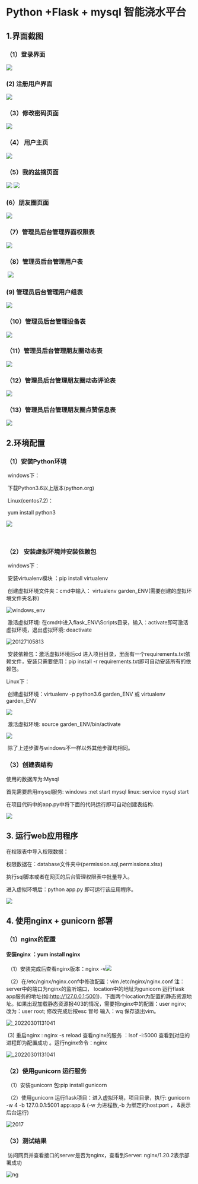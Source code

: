 # Python +Flask + mysql 智能浇水平台

## 1.界面截图

### （1）登录界面

![](./img/login.png)

###   (2) 注册用户界面

![](./img/register.png)

### （3）修改密码页面

![](./img/update_passw.png)

### （4） 用户主页

![](./img/home.png)

### （5）我的盆摘页面

![](./img/my_plant01.png)
![](./img/my_plant02.png)



### (6）朋友圈页面

![](./img/my_friends.png)



### （7）管理员后台管理界面权限表

![](./img/mgr_permission.png)



### 	（8）管理员后台管理用户表

​			![](./img/mgr_user.png)

###       (9) 管理员后台管理用户组表

![](./img/mgr_usergroup.png)

### （10）管理员后台管理设备表

![](./img/mgr_device.png)

### （11）管理员后台管理朋友圈动态表

![](./img/mgr_friendinfo.png)

### （12）管理员后台管理朋友圈动态评论表

![](./img/mgr_friendcomments.png)

### （13）管理员后台管理朋友圈点赞信息表

![](./img/mgr_friendlikes.png)



## 2.环境配置



### （1）安装Python环境

​	windows下：

​			下载Python3.6以上版本(python.org)

​	Linux(centos7.2)：

​			yum install python3

![](./img/py3.png)

​	

### （2） 安装虚拟环境并安装依赖包

​	windows下：

​			安装virtualenv模块 ：pip install virtualenv

​			创建虚拟环境文件夹：cmd中输入： virtualenv garden_ENV(需要创建的虚拟环境文件夹名称)

![windows_env](./img/windows_env.png)

​			激活虚拟环境: 在cmd中进入flask_ENV\Scripts目录，输入：activate即可激活虚拟环境，退出虚拟环境: deactivate

![20127105813](./img/windows_env_1.png)

​			安装依赖包：激活虚拟环境后cd 进入项目目录，里面有一个requirements.txt依赖文件，安装只需要使用：pip install -r requirements.txt即可自动安装所有的依赖包。

Linux下：

​			创建虚拟环境：virtualenv -p python3.6 garden_ENV  或 virtualenv garden_ENV

![](./img/linux_env.png)

​			激活虚拟环境: source garden_ENV/bin/activate

![](./img/linux_env_1.png)

​			除了上述步骤与windows不一样以外其他步骤均相同。

### （3）创建表结构

使用的数据库为:Mysql  

首先需要启用mysql服务: windows :net start mysql   linux: service mysql start

在项目代码中的app.py中将下面的代码运行即可自动创建表结构.

![](./img/create_table.png)

## 3. 运行web应用程序

在权限表中导入权限数据：

权限数据在：database文件夹中(permission.sql,permissions.xlsx)

执行sql脚本或者在网页的后台管理权限表中批量导入。

进入虚拟环境后：python app.py 即可运行该应用程序。

![](./img/run.png)

## 4. 使用nginx + gunicorn 部署

### （1）nginx的配置

####         安装nginx ：yum install nginx

​		（1）安装完成后查看nginx版本：nginx -v![](./img/nginx_version.png)



​         （2）在/etc/nginx/nginx.conf中修改配置：vim /etc/nginx/nginx.conf    注：server中的端口为nginx的监听端口， location中的地址为gunicorn 运行flask app服务的地址(如:http://127.0.0.1:5001)，下面两个location为配置的静态资源地址。如果出现加载静态资源报403的情况，需要把nginx中的配置：user nginx; 改为：user root; 修改完成后按esc 冒号 输入：wq 保存退出vim。

![_20220301131041](./img/nginx_config.png)

​             (3) 重启nginx : nginx -s reload  查看nginx的服务 ：lsof -i:5000 查看到对应的进程即为配置成功 。运行nginx命令：nginx

![_20220301131041](./img/nginx_status.png)

### （2）使用gunicorn 运行服务

​			（1）安装gunicorn 包:pip install gunicorn 

​			（2）使用gunicorn 运行flask项目：进入虚拟环境，项目目录，执行: gunicorn -w 4  -b 127.0.0.1:5001 app:app  & (-w 为进程数,-b 为绑定的host:port   ， &表示后台运行)

![2017](./img/gunicorn.png)



### （3）测试结果

​              访问网页并查看接口的server是否为nginx，查看到Server: nginx/1.20.2表示部署成功

![ng](./img/test.png)